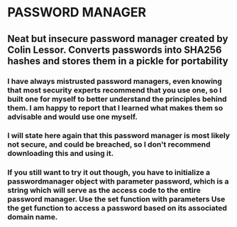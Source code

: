 <h1>PASSWORD MANAGER</h1>
<h2>Neat but insecure password manager created by Colin Lessor. Converts passwords into SHA256 hashes and stores them in a pickle for portability</h2>

<h3>I have always mistrusted password managers, even knowing that most security experts recommend that you use one, so I built one for myself to better understand the principles behind them. I am happy to report that I learned what makes them so advisable and would use one myself.</h3>
<h3>I will state here again that this password manager is most likely not secure, and could be breached, so I don't recommend downloading this and using it.</h3>
<h3>If you still want to try it out though, you have to initialize a passwordmanager object with parameter password, which is a string which will serve as the access code to the entire password manager.  Use the set function with parameters
  Use the get function to access a password based on its associated domain name.</h3>

<h3></h3>
